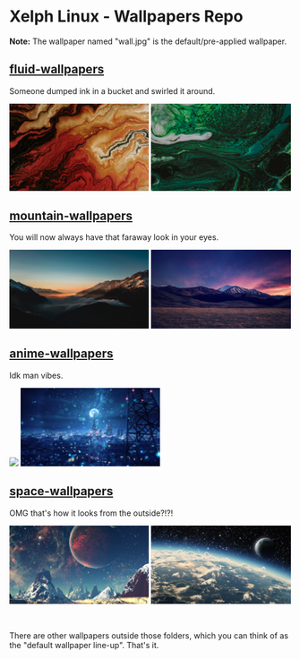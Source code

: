 # Xelph Linux - Wallpapers Repo

**Note:** The wallpaper named "wall.jpg" is the default/pre-applied wallpaper.

## [fluid-wallpapers](.\usr\share\backgrounds\fluid-wallpapers) 

Someone dumped ink in a bucket and swirled it around.

<p align="left">
  <img width="49.5%" src="usr\share\backgrounds\fluid-wallpapers\16.jpg" />
  <img width="49.5%" src="usr\share\backgrounds\fluid-wallpapers\17.jpg" />
</p>

## [mountain-wallpapers](.\usr\share\backgrounds\mountain-wallpapers)

You will now always have that faraway look in your eyes.

<p align="left">
  <img width="49.5%" src="usr\share\backgrounds\mountain-wallpapers\08.jpg" />
  <img width="49.5%" src="usr\share\backgrounds\mountain-wallpapers\25.jpg" />
</p>

## [anime-wallpapers](usr\share\backgrounds\anime-wallpapers)

Idk man vibes.

<p align="left">
  <img width="49.5%" src="usr\share\backgrounds\anime-wallpapers\05.jpg" />
  <img width="49.5%" src="usr\share\backgrounds\anime-wallpapers\03.jpg" />
</p>

## [space-wallpapers](usr\share\backgrounds\space-wallpapers)

OMG that's how it looks from the outside?!?!

<p align="left">
  <img width="49.5%" src="usr\share\backgrounds\space-wallpapers\06.jpg" />
  <img width="49.5%" src="usr\share\backgrounds\space-wallpapers\07.jpg" />
</p>
<br>

There are other wallpapers outside those folders, which you can think of as the "default wallpaper line-up". That's it.